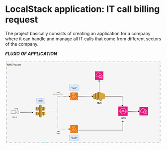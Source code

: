 <h1>LocalStack application: IT call billing request</h1>

<p>The project basically consists of creating an application for a company where it can handle and manage all IT calls that come from different sectors of the company.</p>

***FLUXO OF APPLICATION***

<img src="fluxo-of-application-v2.png"/>